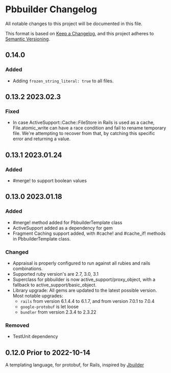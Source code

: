 # Pbbuilder Changelog
All notable changes to this project will be documented in this file.

This format is based on [Keep a Changelog](https://keepachangelog.com/en/1.0.0/), and this project adheres to [Semantic Versioning](https://semver.org/spec/v2.0.0.html).

## 0.14.0
### Added
- Adding `frozen_string_literal: true` to all files.

## 0.13.2 2023.02.3
### Fixed
- In case ActiveSupport::Cache::FileStore in Rails is used as a cache, File.atomic_write can have a race condition and fail to rename temporary file. We're attempting to recover from that, by catching this specific error and returning a value.

## 0.13.1 2023.01.24
### Added
- #merge! to support boolean values

## 0.13.0 2023.01.18
### Added
- #merge! method added for PbbuilderTemplate class
- ActiveSupport added as a dependency for gem
- Fragment Caching support added, with #cache! and #cache_if! methods in PbbuilderTemplate class.


### Changed
- Appraisal is properly configured to run against all rubies and rails combinations.
- Supported ruby version's are 2.7, 3.0, 3.1
- Superclass for pbbuilder is now active_support/proxy_object, with a fallback to active_support/basic_object.
- Library upgrade: All gems are updated to the latest possible version. Most notable upgrades:
  - `rails` from version 6.1.4.4 to 6.1.7, and from version 7.0.1 to 7.0.4
  - `google-protobuf` is let loose
  - `bundler` from version 2.3.4 to 2.3.22

### Removed
- TestUnit dependency


## 0.12.0 Prior to 2022-10-14

A templating language, for protobuf, for Rails, inspired by [Jbuilder](https://github.com/rails/jbuilder)
